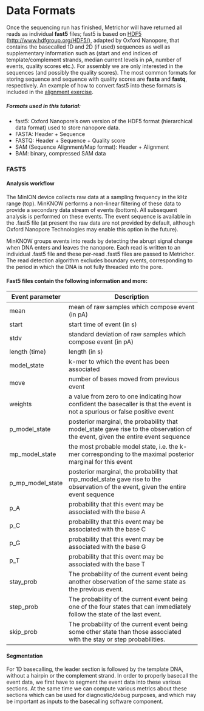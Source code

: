 # Data Formats
Once the sequencing run has finished, Metrichor will have returned all reads as individual **fast5** files; fast5 is based on [HDF5](http://www.hdfgroup.org/HDF5/) (http://www.hdfgroup.org/HDF5/), adapted by Oxford Nanopore, that contains the basecalled 1D and 2D (if used) sequences as well as supplementary information such as (start and end indices of template/complement strands, median current levels in pA, number of events, quality scores etc.). For assembly we are only interested in the sequences (and possibly the quality scores). The most common formats for storing sequence and sequence with quality scores are **fasta** and **fastq**, respectively. An example of how to convert fast5 into these formats is included in the [alignment exercise](https://github.com/demharters/assemblyTutorial/blob/master/alignment.md).

##### Formats used in this tutorial:
- fast5: Oxford Nanopore’s own version of the HDF5 format (hierarchical data format) used to store nanopore data.
- FASTA: Header + Sequence
- FASTQ: Header + Sequence + Quality score
- SAM (Sequence Alignment/Map format): Header + Alignment
- BAM: binary, compressed SAM data

### FAST5

#### Analysis workflow
The MinION device collects raw data at a sampling frequency in the kHz range (top). MinKNOW performs a non-linear filtering of these data to provide a secondary data stream of events (bottom). All subsequent analysis is performed on these events. The event sequence is available in the .fast5 file (at present the raw data are not provided by default, although Oxford Nanopore Technologies may enable this option in the future).

MinKNOW groups events into reads by detecting the abrupt signal change when DNA enters and leaves the nanopore. Each read is written to an individual .fast5 file and these per-read .fast5 files are passed to Metrichor. The read detection algorithm excludes boundary events, corresponding to the period in which the DNA is not fully threaded into the pore.

#### Fast5 files contain the following information and more:

Event parameter | Description
--- |--- 
mean | mean of raw samples which compose event (in pA)
start | start time of event (in s)
stdv | standard deviation of raw samples which compose event (in pA)
length (time) | length (in s)
model_state | k-mer to which the event has been associated
move | number of bases moved from previous event
weights | a value from zero to one indicating how confident the basecaller is that the event is not a spurious or false positive event
p_model_state | posterior marginal, the probability that model_state gave rise to the observation of the event, given the entire event sequence
mp_model_state | the most probable model state, i.e. the k-mer corresponding to the maximal posterior marginal for this event
p_mp_model_state | posterior marginal, the probability that mp_model_state gave rise to the observation of the event, given the entire event sequence
p_A | probability that this event may be associated with the base A
p_C | probability that this event may be associated with the base C
p_G | probability that this event may be associated with the base G
p_T | probability that this event may be associated with the base T
stay_prob | The probability of the current event being another observation of the same state as the previous event.
step_prob | The probability of the current event being one of the four states that can immediately follow the state of the last event.
skip_prob | The probability of the current event being some other state than those associated with the stay or step probabilities.

#### Segmentation
For 1D basecalling, the leader section is followed by the template DNA, without a hairpin or the complement strand. In order to properly basecall the event data, we first have to segment the event data into these various sections. At the same time we can compute various metrics about these sections which can be used for diagnostic/debug purposes, and which may be important as inputs to the basecalling software component.
